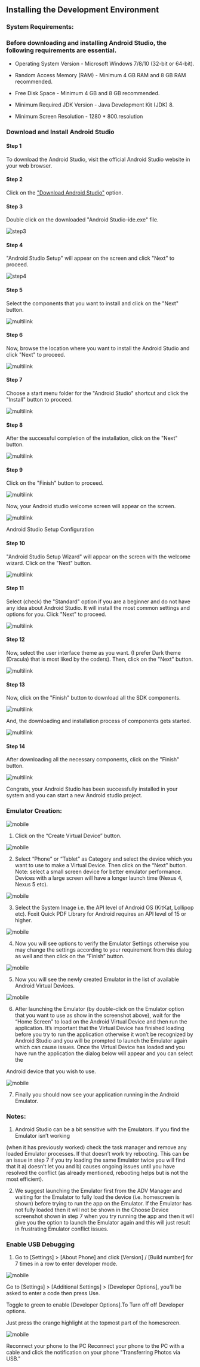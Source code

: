 ## Installing the Development Environment

### System Requirements:

### Before downloading and installing Android Studio, the following requirements are essential.

- Operating System Version - Microsoft Windows 7/8/10 (32-bit or 64-bit).

- Random Access Memory (RAM) - Minimum 4 GB RAM and 8 GB RAM recommended.

- Free Disk Space - Minimum 4 GB and 8 GB recommended.

- Minimum Required JDK Version - Java Development Kit (JDK) 8.

- Minimum Screen Resolution - 1280 * 800.resolution

### Download and Install Android Studio

#### Step 1

To download the Android Studio, visit the official Android Studio website in your web browser.

#### Step 2

Click on the ["Download Android Studio"](https://developer.android.com/studio?hl=es) option.

#### Step 3

Double click on the downloaded "Android Studio-ide.exe" file.

![step3](https://user-images.githubusercontent.com/21328787/85978184-cf0eb980-b9fb-11ea-82db-501198ec7b1e.jpg)

#### Step 4

"Android Studio Setup" will appear on the screen and click "Next" to proceed.

![step4](https://user-images.githubusercontent.com/21328787/85981155-57dc2400-ba01-11ea-9220-015c4965ade3.jpg)

#### Step 5
 
Select the components that you want to install and click on the "Next" button.

![multilink](https://user-images.githubusercontent.com/21328787/85981396-c8834080-ba01-11ea-81ca-54576a42a141.jpg)

#### Step 6

Now, browse the location where you want to install the Android Studio and click "Next" to proceed.
 
![multilink](https://user-images.githubusercontent.com/21328787/85981399-c91bd700-ba01-11ea-9939-dbe2bd0b3019.jpg)

#### Step 7

Choose a start menu folder for the "Android Studio" shortcut and click the "Install" button to proceed.
 
![multilink](https://user-images.githubusercontent.com/21328787/85981400-c9b46d80-ba01-11ea-8ea4-ff9198240b0d.jpg)

#### Step 8

After the successful completion of the installation, click on the "Next" button.
 
![multilink](https://user-images.githubusercontent.com/21328787/85981402-ca4d0400-ba01-11ea-9d59-a018b8ca78ba.jpg)

#### Step 9

Click on the "Finish" button to proceed.
 
![multilink](https://user-images.githubusercontent.com/21328787/85981404-ca4d0400-ba01-11ea-98d5-6ab9bd769bbb.jpg)

Now, your Android studio welcome screen will appear on the screen.

![multilink](https://user-images.githubusercontent.com/21328787/85981405-cae59a80-ba01-11ea-80db-a212d58a3676.jpg)

Android Studio Setup Configuration
 
#### Step 10

"Android Studio Setup Wizard" will appear on the screen with the welcome wizard. Click on the "Next" button.

![multilink](https://user-images.githubusercontent.com/21328787/85981376-c3be8c80-ba01-11ea-9e3d-c75fed70c3c9.jpg)

#### Step 11

Select (check) the "Standard" option if you are a beginner and do not have any idea about Android Studio. It will install the most common settings and options for you. Click "Next" to proceed.
 
![multilink](https://user-images.githubusercontent.com/21328787/85981381-c620e680-ba01-11ea-9918-48a967f92e70.jpg)


#### Step 12

Now, select the user interface theme as you want. (I prefer Dark theme (Dracula) that is most liked by the coders). Then, click on the "Next" button.
 
![multilink](https://user-images.githubusercontent.com/21328787/85981382-c620e680-ba01-11ea-8e55-5c92cf126c28.jpg)

#### Step 13

Now, click on the "Finish" button to download all the SDK components.
 
![multilink](https://user-images.githubusercontent.com/21328787/85981383-c6b97d00-ba01-11ea-980c-1b1494b9d1f4.jpg)

And, the downloading and installation process of components gets started.
 
![multilink](https://user-images.githubusercontent.com/21328787/85981384-c7521380-ba01-11ea-9fb7-6ccd895873f6.jpg)

#### Step 14

After downloading all the necessary components, click on the "Finish" button.
 
![multilink](https://user-images.githubusercontent.com/21328787/85981390-c7eaaa00-ba01-11ea-8ef4-e303ae2f7260.jpg)

Congrats, your Android Studio has been successfully installed in your system and you can start a new Android studio project.

### Emulator Creation:

![mobile](https://user-images.githubusercontent.com/21328787/85983392-10579700-ba05-11ea-83d0-8196957d6113.png)

  1.	Click on the “Create Virtual Device” button.

![mobile](https://user-images.githubusercontent.com/21328787/85983370-09308900-ba05-11ea-8640-51e62ba6e3c2.jpg)

 2.	Select “Phone” or “Tablet” as Category and select the device which you want to use to make a
Virtual Device. Then click on the “Next” button. Note: select a small screen device for better emulator performance. Devices with a large screen will have a longer launch time (Nexus 4, Nexus 5 etc).

![mobile](https://user-images.githubusercontent.com/21328787/85983372-0a61b600-ba05-11ea-81f2-cfbb2ac7f663.jpg)

 3.	Select the System Image i.e. the API level of Android OS (KitKat, Lollipop etc). Foxit Quick PDF Library for Android requires an API level of 15 or higher.

![mobile](https://user-images.githubusercontent.com/21328787/85983374-0afa4c80-ba05-11ea-8a66-963a6035736e.jpg)

 4.	Now you will see options to verify the Emulator Settings otherwise you may change the settings according to your requirement from this dialog as well and then click on the “Finish” button.
 
![mobile](https://user-images.githubusercontent.com/21328787/85983376-0b92e300-ba05-11ea-9559-d4e204b3e5de.jpg)
 
 5.	Now you will see the newly created Emulator in the list of available Android Virtual Devices.

![mobile](https://user-images.githubusercontent.com/21328787/85983379-0c2b7980-ba05-11ea-92d5-bf65ead738d3.jpg)

 6.	After launching the Emulator (by double-click on the Emulator option that you want to use as show in the screenshot above), wait for the “Home Screen” to load on the Android Virtual Device and then run the application. It’s important that the Virtual Device has finished loading before you try to run the application otherwise it won’t be recognized by Android Studio and you will be prompted to launch the Emulator again which can cause issues. Once the Virtual Device has loaded and you have run the application the dialog below will appear and you can select the
 
Android device that you wish to use.

![mobile](https://user-images.githubusercontent.com/21328787/85983383-0c2b7980-ba05-11ea-81e3-7542dd164437.jpg)

 7.	Finally you should now see your application running in the Android Emulator.

### Notes:

 1.	Android Studio can be a bit sensitive with the Emulators. If you find the Emulator isn’t working
 
(when it has previously worked) check the task manager and remove any loaded Emulator processes. If that doesn’t work try rebooting. This can be an issue in step 7 if you try loading the same Emulator twice you will find that it a) doesn’t let you and b) causes ongoing issues until you have resolved the conflict (as already mentioned, rebooting helps but is not the most efficient).

 2.	We suggest launching the Emulator first from the ADV Manager and waiting for the Emulator to fully load the device (i.e. homescreen is shown) before trying to run the app on the Emulator. If the Emulator has not fully loaded then it will not be shown in the Choose Device screenshot shown in step 7 when you try running the app and then it will give you the option to launch the Emulator again and this will just result in frustrating Emulator conflict issues.


### Enable USB Debugging

 1.	Go to [Settings] > [About Phone] and click [Version] / [Build number] for 7 times in a row to enter developer mode.
 
![mobile](https://user-images.githubusercontent.com/21328787/85983384-0cc41000-ba05-11ea-91ed-7628cad4eced.png)

Go to [Settings] > [Additional Settings] > [Developer Options], you'll be asked to enter a code then press Use.

Toggle to green to enable [Developer Options].To Turn off off Developer options.


Just press the orange highlight at the topmost part of the homescreen.
 
![mobile](https://user-images.githubusercontent.com/21328787/85983385-0d5ca680-ba05-11ea-9417-6c54cf1448be.png)

Reconnect your phone to the PC
Reconnect your phone to the PC with a cable and click the notification on your phone "Transferring Photos via USB."
